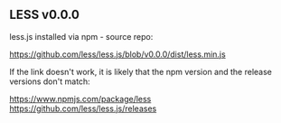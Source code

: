 ## LESS v0.0.0

less.js installed via npm - source repo:

https://github.com/less/less.js/blob/v0.0.0/dist/less.min.js

If the link doesn't work, it is likely that the npm version and the release versions don't match:

https://www.npmjs.com/package/less
https://github.com/less/less.js/releases

